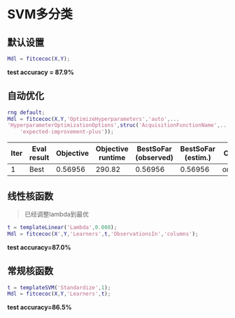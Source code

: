 # SVM多分类
## 默认设置
```matlab
Mdl = fitcecoc(X,Y);
```
  **test accuracy = 87.9%**


## 自动优化
```matlab
rng default;
Mdl = fitcecoc(X,Y,'OptimizeHyperparameters','auto',...
'HyperparameterOptimizationOptions',struc('AcquisitionFunctionName',...
    'expected-improvement-plus'));
```
| Iter | Eval result| Objective | Objective runtime | BestSoFar (observed)| BestSoFar (estim.) |Coding | BoxConstraint| 
|------|------------|-----------|------------------|----------------------|-------------------|-------|---------------|
|    1 | Best   |    0.56956 |     290.82 |    0.56956 |    0.56956 |     onevsall |    0.0089562 |       310.42 |
## 线性核函数 
> 已经调整lambda到最优
```matlab
t = templateLinear('Lambda',0.008);
Mdl = fitcecoc(X',Y,'Learners',t,'ObservationsIn','columns');
```
**test accuracy=87.0%**
## 常规核函数
```matlab
t = templateSVM('Standardize',1);
Mdl = fitcecoc(X,Y,'Learners',t);
```
**test accuracy=86.5%**

